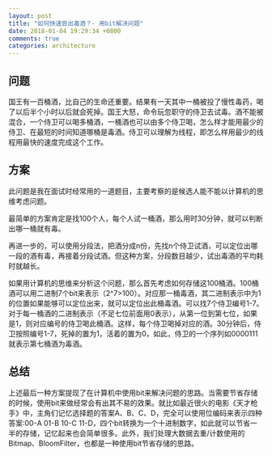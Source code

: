 ```yaml
---
layout: post
title: "如何快速尝出毒酒？- 用bit解决问题"
date: 2018-01-04 19:29:34 +0800
comments: true
categories: architecture
---
```


## 问题

国王有一百桶酒，比自己的生命还重要。结果有一天其中一桶被投了慢性毒药，喝了以后半个小时以后就会死掉。国王大怒，命令玩忽职守的侍卫去试毒。酒不能被混合，一个侍卫可以喝多桶酒，一桶酒也可以由多个侍卫喝，怎么样才能用最少的侍卫、在最短的时间知道哪桶是毒酒。侍卫可以理解为线程，即怎么样用最少的线程用最快的速度完成这个工作。

## 方案

此问题是我在面试时经常用的一道题目，主要考察的是候选人能不能以计算机的思维考虑问题。

最简单的方案肯定是找100个人，每个人试一桶酒，那么用时30分钟，就可以判断出哪一桶就有毒。

再进一步的，可以使用分段法，把酒分成n份，先找n个侍卫试酒，可以定位出哪一段的酒有毒，再接着分段试酒。但这种方案，分段数目越少，试出毒酒的平均耗时就越长。

如果用计算机的思维来分析这个问题，那么首先考虑如何存储这100桶酒。100桶酒可以用二进制7个bit来表示（2^7>100）。对应那一桶毒酒，其二进制表示中为1的位置如果能够可以定位出来，就可以定位出此桶毒酒。可以找7个侍卫编号1-7。对于每一桶酒的二进制表示（不足七位前面用0表示），从第一位到第七位，如果是1，则对应编号的侍卫喝此桶酒。这样，每个侍卫喝掉对应的酒。30分钟后，侍卫按照编号1-7，死掉的置为1，活着的置为0，如此，侍卫的一个序列如0000111就表示第七桶酒为毒酒。
	
	
## 总结

上述最后一种方案提现了在计算机中使用bit来解决问题的思路。当需要节省存储的时候，使用bit来做经常会有出其不易的效果。就比如最近很火的电影《天才枪手》中，主角们记忆选择题的答案A、B、C、D，完全可以使用位编码来表示四种答案:00-A 01-B 10-C 11-D，四个bit转换为一个十进制数字，如此就可以节省一半的存储，记忆起来也会简单很多。此外，我们处理大数据去重/计数使用的Bitmap、BloomFilter，也都是一种使用bit节省存储的思路。